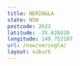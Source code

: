 ```yaml
---
title: NERINGLA
state: NSW
postcode: 2622
latitude: -35.628428
longitude: 149.752107
url: /nsw/neringla/
layout: suburb
---
```


